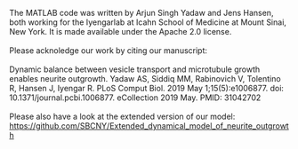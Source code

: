 The MATLAB code was written by Arjun Singh Yadaw and Jens Hansen, both working for the Iyengarlab at Icahn School of Medicine at Mount Sinai, New York. It is made available under the Apache 2.0 license.<br>
<br>
Please acknoledge our work by citing our manuscript:<br>
<br>
Dynamic balance between vesicle transport and microtubule growth enables neurite outgrowth. Yadaw AS, Siddiq MM, Rabinovich V, Tolentino R, Hansen J, Iyengar R. PLoS Comput Biol. 2019 May 1;15(5):e1006877. doi: 10.1371/journal.pcbi.1006877. eCollection 2019 May. PMID: 31042702<br>
<br>
Please also have a look at the extended version of our model: https://github.com/SBCNY/Extended_dynamical_model_of_neurite_outgrowth
